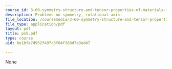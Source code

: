 ```yaml
---
course_id: 3-60-symmetry-structure-and-tensor-properties-of-materials-fall-2005
description: Problems on symmetry, rotational axis.
file_location: /coursemedia/3-60-symmetry-structure-and-tensor-properties-of-materials-fall-2005/be1bfa7d952f497c3f04f388d7a3ed47_ps5.pdf
file_type: application/pdf
layout: pdf
title: ps5.pdf
type: course
uid: be1bfa7d952f497c3f04f388d7a3ed47

---
```

None